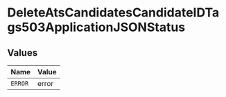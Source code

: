 # DeleteAtsCandidatesCandidateIDTags503ApplicationJSONStatus


## Values

| Name    | Value   |
| ------- | ------- |
| `ERROR` | error   |